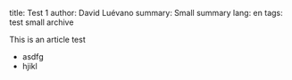 title: Test 1
author: David Luévano
summary: Small summary
lang: en
tags: test
	small
	archive

This is an article test

- asdfg
- hjikl
